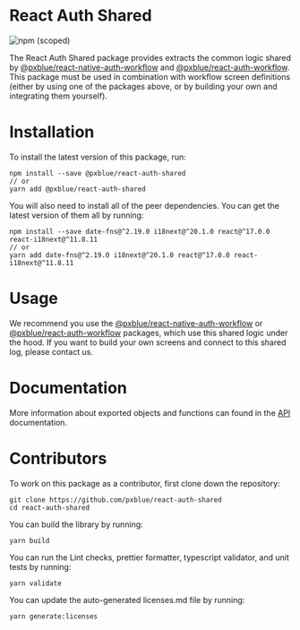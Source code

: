 # React Auth Shared

![npm (scoped)](https://img.shields.io/npm/v/@pxblue/react-auth-shared)

The React Auth Shared package provides extracts the common logic shared by [@pxblue/react-native-auth-workflow](https://www.npmjs.com/package/@pxblue/react-native-auth-workflow) and [@pxblue/react-auth-workflow](https://www.npmjs.com/package/@pxblue/react-auth-workflow). This package must be used in combination with workflow screen definitions (either by using one of the packages above, or by building your own and integrating them yourself).

# Installation

To install the latest version of this package, run:

```shell
npm install --save @pxblue/react-auth-shared
// or
yarn add @pxblue/react-auth-shared
```

You will also need to install all of the peer dependencies. You can get the latest version of them all by running:

```
npm install --save date-fns@^2.19.0 i18next@^20.1.0 react@^17.0.0 react-i18next@^11.8.11
// or
yarn add date-fns@^2.19.0 i18next@^20.1.0 react@^17.0.0 react-i18next@^11.8.11
```

# Usage

We recommend you use the [@pxblue/react-native-auth-workflow](https://www.npmjs.com/package/@pxblue/react-native-auth-workflow) or [@pxblue/react-auth-workflow](https://www.npmjs.com/package/@pxblue/react-auth-workflow) packages, which use this shared logic under the hood. If you want to build your own screens and connect to this shared log, please contact us.

# Documentation

More information about exported objects and functions can found in the [API](https://github.com/pxblue/react-auth-shared/tree/master/docs/API.md) documentation.

# Contributors

To work on this package as a contributor, first clone down the repository:

```shell
git clone https://github.com/pxblue/react-auth-shared
cd react-auth-shared
```

You can build the library by running:

```shell
yarn build
```

You can run the Lint checks, prettier formatter, typescript validator, and unit tests by running:

```shell
yarn validate
```

You can update the auto-generated licenses.md file by running:

```shell
yarn generate:licenses
```

